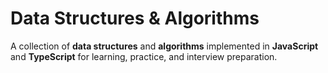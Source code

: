 # Data Structures & Algorithms

A collection of **data structures** and **algorithms** implemented in **JavaScript** and **TypeScript** for learning, practice, and interview preparation.  



